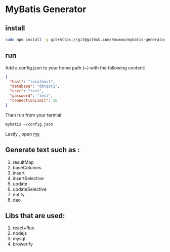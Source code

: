 MyBatis Generator
=================

## install
```bash 
sudo npm install -g git+https://git@github.com/Youmoo/mybatis-generator.git
```
## run
Add a config.json to your home  path (~) with the following content:
```json
{
  "host": "localhost",
  "database": "dbtest1",
  "user": "test",
  "password": "test",
  "connectionLimit": 10
}
```
Then run from your termial:
```bash
mybatis ~/config.json
```
Lastly , open [me](http://localhost:8888/)

## Generate text such as :

1. resultMap
2. baseColumns
3. insert
4. insertSelective
5. update
6. updateSelective
7. entity
8. dao

## Libs that are used:
1. react+flux
2. nodejs
3. mysql
4. browerify